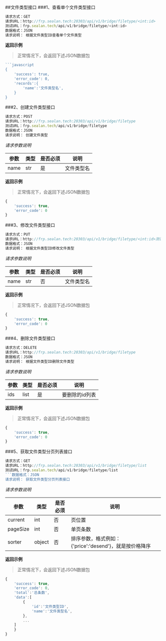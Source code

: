 ##文件类型接口
###1、查看单个文件类型接口
```javascript
请求方式：GET
请求URL：http://frp.sealan.tech:20303/api/v1/bridge/filetype/<int:id>
测试URL：frp.sealan.tech/api/v1/bridge/filetype/<int:id>
数据格式：JSON
请求说明： 根据文件类型ID查看单个文件类型
```
**返回示例**
> 正常情况下，会返回下述JSON数据包
```javascript
```javascript
{
	'success': true,
	'error_code': 0,
	'records':{
		'name':'文件类型名',
	}
}
```
###2、创建文件类型接口
```javascript
请求方式：POST
请求URL：http://frp.sealan.tech:20303/api/v1/bridge/filetype
测试URL：frp.sealan.tech/api/v1/bridge/filetype
数据格式：JSON
请求说明： 创建文件类型
```
*请求参数说明*

| 参数  | 类型   | 是否必须 | 说明        |
| ----- | ------ | -------- | ----------- |
|name|str|是|文件类型名|

**返回示例**
> 正常情况下，会返回下述JSON数据包
```javascript
{
	'success': true,
	'error_code': 0
}
```
###3、修改文件类型接口
```javascript
请求方式：PUT
请求URL：http://frp.sealan.tech:20303/api/v1/bridge/filetype/<int:id>测试URL：frp.sealan.tech/api/v1/bridge/filetype/<int:id>
数据格式：JSON
请求说明： 根据文件类型ID修改文件类型
```
*请求参数说明*

| 参数  | 类型   | 是否必须 | 说明        |
| ----- | ------ | -------- | ----------- |
|name|str|否|文件类型名|

**返回示例**
> 正常情况下，会返回下述JSON数据包
```javascript
{
	'success': true,
	'error_code': 0
}
```
###4、删除文件类型接口
```javascript
请求方式：DELETE
请求URL：http://frp.sealan.tech:20303/api/v1/bridge/filetype
数据格式：JSON
请求说明： 根据文件类型ID删除文件类型
```
*请求参数说明*

| 参数  | 类型   | 是否必须 | 说明        |
| ----- | ------ | -------- | ----------- |
|ids|list|是|要删除的id列表|
**返回示例**
> 正常情况下，会返回下述JSON数据包
```javascript
{
	'success': true,
	'error_code': 0
}
```
###5、获取文件类型分页列表接口
```javascript
请求方式：GET
请求URL：http://frp.sealan.tech:20303/api/v1/bridge/filetype/list
测试URL：frp.sealan.tech/api/v1/bridge/filetype/list
```数据格式：JSON
请求说明： 获取文件类型分页列表接口
```
*请求参数说明*

| 参数  | 类型   | 是否必须 | 说明        |
| ----- | ------ | -------- | ----------- |
|current|int|否|页位置|
|pageSize|int|否|单页条数|
|sorter|object|否|排序参数，格式例如：{'price':'desend'}，就是按价格降序|

**返回示例**
> 正常情况下，会返回下述JSON数据包
```javascript
{
	'success': true,
	'error_code': 0,
	'total':'总条数',
	'data':[
		{
			'id':'文件类型ID',
			'name':'文件类型名',
		},
		...
	]
	}
}
```
